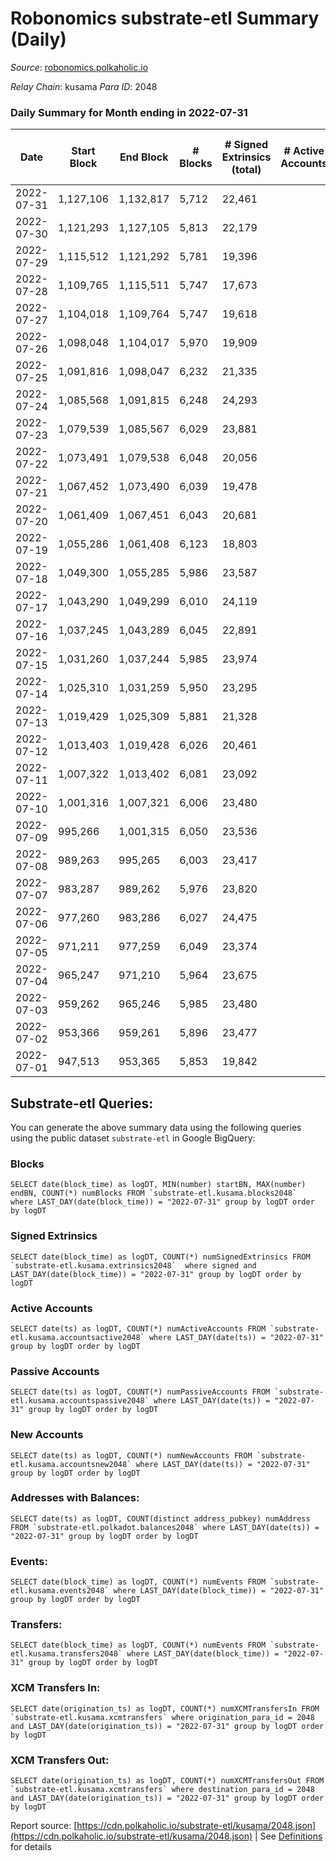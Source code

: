 # Robonomics substrate-etl Summary (Daily)

_Source_: [robonomics.polkaholic.io](https://robonomics.polkaholic.io)

*Relay Chain*: kusama
*Para ID*: 2048



### Daily Summary for Month ending in 2022-07-31


| Date | Start Block | End Block | # Blocks | # Signed Extrinsics (total) | # Active Accounts | # Passive | # New | # Addresses with Balances | # Events | # Transfers | # XCM Transfers In | # XCM Transfers Out | Issues | 
| ---- | ----------- | --------- | -------- | --------------------------- | ----------------- | --------- | ----- | ------------------------- | -------- | ----------- | ------------------ | ------------------- | ------ |
| 2022-07-31 | 1,127,106 | 1,132,817 | 5,712 | 22,461 |  |  |  | 2,664 | 71,867 | 5 ($13.40) |   |   |  |
| 2022-07-30 | 1,121,293 | 1,127,105 | 5,813 | 22,179 |  |  |  | 2,664 | 72,154 | 3 ($3.57) |   |   |  |
| 2022-07-29 | 1,115,512 | 1,121,292 | 5,781 | 19,396 |  |  |  | 2,663 | 66,560 | 10 ($48,605.28) |   |   |  |
| 2022-07-28 | 1,109,765 | 1,115,511 | 5,747 | 17,673 |  |  |  | 2,661 | 63,405 | 3 ($950.71) |   |   |  |
| 2022-07-27 | 1,104,018 | 1,109,764 | 5,747 | 19,618 |  |  |  | 2,659 | 68,542 | 3 ($255.05) |   |   |  |
| 2022-07-26 | 1,098,048 | 1,104,017 | 5,970 | 19,909 |  |  |  | 2,659 | 68,524 | 4 ($1,131.28) |   |   |  |
| 2022-07-25 | 1,091,816 | 1,098,047 | 6,232 | 21,335 |  |  |  | 2,658 | 83,456 | 32 ($2,836.82) |   |   |  |
| 2022-07-24 | 1,085,568 | 1,091,815 | 6,248 | 24,293 |  |  |  | 2,649 | 92,596 | 9 ($158.69) |   |   |  |
| 2022-07-23 | 1,079,539 | 1,085,567 | 6,029 | 23,881 |  |  |  | 2,649 | 102,914 | 7 ($241.64) |   |   |  |
| 2022-07-22 | 1,073,491 | 1,079,538 | 6,048 | 20,056 |  |  |  | 2,648 | 91,518 | 7 ($10,609.76) |   |   |  |
| 2022-07-21 | 1,067,452 | 1,073,490 | 6,039 | 19,478 |  |  |  | 2,646 | 89,647 | 8 ($43.85) |   |   |  |
| 2022-07-20 | 1,061,409 | 1,067,451 | 6,043 | 20,681 |  |  |  | 2,646 | 93,354 | 7 ($10,418.68) |   |   |  |
| 2022-07-19 | 1,055,286 | 1,061,408 | 6,123 | 18,803 |  |  |  | 2,645 | 87,996 | 3 ($145.47) |   |   |  |
| 2022-07-18 | 1,049,300 | 1,055,285 | 5,986 | 23,587 |  |  |  | 2,644 | 101,864 | 5 ($2,840.37) |   |   |  |
| 2022-07-17 | 1,043,290 | 1,049,299 | 6,010 | 24,119 |  |  |  | 2,644 | 103,471 | 12 ($21,284.29) |   |   |  |
| 2022-07-16 | 1,037,245 | 1,043,289 | 6,045 | 22,891 |  |  |  | 2,643 | 99,688 | 6 ($15.11) |   |   |  |
| 2022-07-15 | 1,031,260 | 1,037,244 | 5,985 | 23,974 |  |  |  | 2,641 | 102,794 | 3 ($1,321.41) |   |   |  |
| 2022-07-14 | 1,025,310 | 1,031,259 | 5,950 | 23,295 |  |  |  | 2,637 | 100,732 | 9 ($546.84) |   |   |  |
| 2022-07-13 | 1,019,429 | 1,025,309 | 5,881 | 21,328 |  |  |  | 2,634 | 94,426 |   |   |   |  |
| 2022-07-12 | 1,013,403 | 1,019,428 | 6,026 | 20,461 |  |  |  | 2,634 | 92,537 | 6  |   |   |  |
| 2022-07-11 | 1,007,322 | 1,013,402 | 6,081 | 23,092 |  |  |  | 2,634 | 100,849 | 39 ($1,364.64) |   |   |  |
| 2022-07-10 | 1,001,316 | 1,007,321 | 6,006 | 23,480 |  |  |  | 2,622 | 101,537 | 5 ($9,440.98) |   |   |  |
| 2022-07-09 | 995,266 | 1,001,315 | 6,050 | 23,536 |  |  |  | 2,622 | 102,015 | 7  |   |   |  |
| 2022-07-08 | 989,263 | 995,265 | 6,003 | 23,417 |  |  |  | 2,620 | 101,535 | 4 ($68.79) |   |   |  |
| 2022-07-07 | 983,287 | 989,262 | 5,976 | 23,820 |  |  |  | 2,620 | 102,459 | 12 ($19,411.58) |   |   |  |
| 2022-07-06 | 977,260 | 983,286 | 6,027 | 24,475 |  |  |  | 2,619 | 104,656 | 6  |   |   |  |
| 2022-07-05 | 971,211 | 977,259 | 6,049 | 23,374 |  |  |  | 2,618 | 101,455 | 3 ($11,331.64) |   |   |  |
| 2022-07-04 | 965,247 | 971,210 | 5,964 | 23,675 |  |  |  | 2,617 | 102,014 | 11 ($1,932.89) |   |   |  |
| 2022-07-03 | 959,262 | 965,246 | 5,985 | 23,480 |  |  |  | 2,615 | 101,434 | 5 ($31,310.29) |   |   |  |
| 2022-07-02 | 953,366 | 959,261 | 5,896 | 23,477 |  |  |  | 2,615 | 100,973 | 3 ($2.32) |   |   |  |
| 2022-07-01 | 947,513 | 953,365 | 5,853 | 19,842 |  |  |  | 2,615 | 89,935 | 3 ($2.36) |   |   |  |

## Substrate-etl Queries:
You can generate the above summary data using the following queries using the public dataset `substrate-etl` in Google BigQuery:


### Blocks
```
SELECT date(block_time) as logDT, MIN(number) startBN, MAX(number) endBN, COUNT(*) numBlocks FROM `substrate-etl.kusama.blocks2048`  where LAST_DAY(date(block_time)) = "2022-07-31" group by logDT order by logDT
```


### Signed Extrinsics
```
SELECT date(block_time) as logDT, COUNT(*) numSignedExtrinsics FROM `substrate-etl.kusama.extrinsics2048`  where signed and LAST_DAY(date(block_time)) = "2022-07-31" group by logDT order by logDT
```


### Active Accounts
```
SELECT date(ts) as logDT, COUNT(*) numActiveAccounts FROM `substrate-etl.kusama.accountsactive2048` where LAST_DAY(date(ts)) = "2022-07-31" group by logDT order by logDT
```


### Passive Accounts
```
SELECT date(ts) as logDT, COUNT(*) numPassiveAccounts FROM `substrate-etl.kusama.accountspassive2048` where LAST_DAY(date(ts)) = "2022-07-31" group by logDT order by logDT
```


### New Accounts
```
SELECT date(ts) as logDT, COUNT(*) numNewAccounts FROM `substrate-etl.kusama.accountsnew2048` where LAST_DAY(date(ts)) = "2022-07-31" group by logDT order by logDT
```


### Addresses with Balances:
```
SELECT date(ts) as logDT, COUNT(distinct address_pubkey) numAddress FROM `substrate-etl.polkadot.balances2048` where LAST_DAY(date(ts)) = "2022-07-31" group by logDT order by logDT
```


### Events:
```
SELECT date(block_time) as logDT, COUNT(*) numEvents FROM `substrate-etl.kusama.events2048` where LAST_DAY(date(block_time)) = "2022-07-31" group by logDT order by logDT
```


### Transfers:
```
SELECT date(block_time) as logDT, COUNT(*) numEvents FROM `substrate-etl.kusama.transfers2048` where LAST_DAY(date(block_time)) = "2022-07-31" group by logDT order by logDT
```


### XCM Transfers In:
```
SELECT date(origination_ts) as logDT, COUNT(*) numXCMTransfersIn FROM `substrate-etl.kusama.xcmtransfers` where origination_para_id = 2048 and LAST_DAY(date(origination_ts)) = "2022-07-31" group by logDT order by logDT
```


### XCM Transfers Out:
```
SELECT date(origination_ts) as logDT, COUNT(*) numXCMTransfersOut FROM `substrate-etl.kusama.xcmtransfers` where destination_para_id = 2048 and LAST_DAY(date(origination_ts)) = "2022-07-31" group by logDT order by logDT
```



Report source: [https://cdn.polkaholic.io/substrate-etl/kusama/2048.json](https://cdn.polkaholic.io/substrate-etl/kusama/2048.json) | See [Definitions](/DEFINITIONS.md) for details
